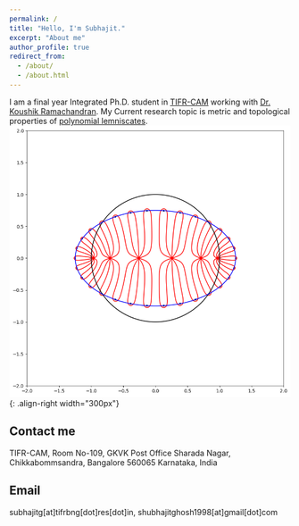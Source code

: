 ```yaml
---
permalink: /
title: "Hello, I'm Subhajit."
excerpt: "About me"
author_profile: true
redirect_from: 
  - /about/
  - /about.html
---
```


I am a final year Integrated Ph.D. student in [TIFR-CAM](https://www.math.tifrbng.res.in) working with [Dr. Koushik Ramachandran](https://sites.google.com/site/koushikramachandran/home). My Current research topic is metric and topological properties of [polynomial lemniscates](https://en.wikipedia.org/wiki/Polynomial_lemniscate#:~:text=In%20mathematics%2C%20a%20polynomial%20lemniscate,complex%20coefficients%20of%20degree%20n.).
![Lemniscate of  Chebyshev Polynomial](\images\E.png){: .align-right width="300px"}

Contact me
-----------
TIFR-CAM, Room No-109,
GKVK Post Office
Sharada Nagar, Chikkabommsandra,
Bangalore 560065
Karnataka, India

Email
-------
subhajitg[at]tifrbng[dot]res[dot]in, shubhajitghosh1998[at]gmail[dot]com
